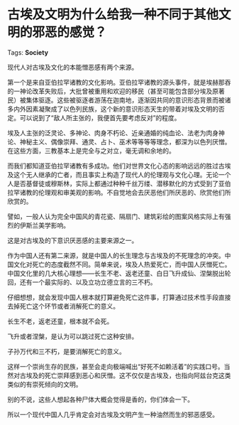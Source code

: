 # 古埃及文明为什么给我一种不同于其他文明的邪恶的感觉？

Tags: **Society**

现代人对古埃及文化的本能憎恶感有两个来源。

第一个是来自亚伯拉罕诸教的文化影响。亚伯拉罕诸教的源头事件，就是埃赫那吞的一神论改革失败后，大批曾被重用和欢迎的移民（甚至可能包含部分埃及原著民）被集体驱逐。这些被驱逐者游荡在迦南地，逐渐因共同的意识形态背景而被诸多内外因素凝聚成了以色列民族，这个新的意识形态天生的带着对埃及文明的否定。可以说到了“敌人所主张的，我便首先要考虑反对”的程度。

埃及人主张的泛灵论、多神论、肉身不朽论、近亲通婚的纯血论、法老为肉身神论、神秘主义、偶像崇拜、通灵、占卜、巫术等等等等理念，都深为以色列厌憎。在这些方面，三教基本上是完全与之对立，毫无调和余地的。

而我们都知道亚伯拉罕诸教有多成功。他们对世界文化心态的影响远远的胜过古埃及这个无人继承的亡者，而且事实上构造了现代人的伦理观与文化心理。无论一个人是否基督徒或穆斯林，实际上都通过种种千丝万缕、潜移默化的方式受到了亚伯拉罕诸教的伦理观和审美观的影响。不自觉地会去厌恶他们所厌恶的、欣赏他们所欣赏的。

譬如，一般人认为完全中国风的青花瓷、隔扇门、建筑彩绘的图案风格实际上有强烈的伊斯兰美学影响。

这是对古埃及的下意识厌恶感的主要来源之一。

作为中国人还有第二来源，就是中国人的长生理念与古埃及的不死理念的冲突。中国文化对死亡的态度截然不同。简单来说，埃及人热爱死亡，而中国人厌憎死亡。中国文化里的几大核心理想——长生不老、返老还童、白日飞升成仙、涅槃脱出轮回，还有一个最实际的、以及立功立德立言的三不朽。

仔细想想，就会发现中国人根本就打算避免死亡这件事，打算通过技术性手段直接去掉死亡这个环节或者消解死亡的意义。

长生不老，返老还童，根本就不会死。

飞升或者涅槃，是认为可以跳过死亡这种安排。

子孙万代和三不朽，是要消解死亡的意义。

这样一个崇尚生存的民族，甚至会走向极端喊出“好死不如赖活着”的实践口号。当然对古埃及的死亡崇拜感到恶心和厌憎。这不仅仅是古埃及，也指向阿兹台克这类类似的有崇死倾向的文明。

别的不说，这些人想起各种尸体大概会觉得是香的，你们体会一下。

所以一个现代中国人几乎肯定会对古埃及文明产生一种油然而生的邪恶感受。



